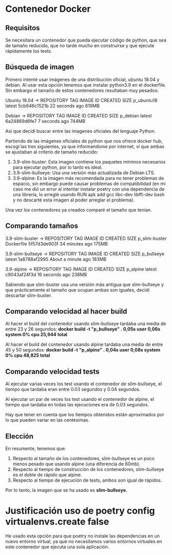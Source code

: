# Contenedor Docker

## Requisitos
Se necesitara un contenedor que pueda ejecutar código de python, que sea de tamaño reducido, que no tarde mucho en construirse y que ejecute rápidamente los tests.

## Búsqueda de imagen
Primero intenté usar imágenes de una distribución oficial, ubuntu 18.04 y debian. Al usar esta opción tenemos que instalar python3.9 en el dockerfile. Sin embargo el tamaño de estos contenedores resultaban muy pesados:

Ubuntu 18.04    ->     REPOSITORY   TAG       IMAGE ID       CREATED          SIZE
                       p_ubuntu18   latest    5cb646c1521b   22 seconds ago   619MB

Debian          ->     REPOSITORY   TAG       IMAGE ID       CREATED         SIZE
                       p_debian     latest    6a24869d6fe7   7 seconds ago   744MB

Asi que decidí buscar entre las imagenes oficiales del lenguaje Python.

Partiendo de las imágenes oficiales de python que nos ofrece docker hub, escogí las tres siguientes, ya que informandome por internet, ví que ambas se ajustaban al criterio de tamaño reducido:
1. 3.9-slim-buster: Esta imagen contiene los paquetes mínimos necesarios para ejecutar python, por lo tanto es ideal.
2. 3.9-slim-bullseye: Usa una versión más actualizada de Debian LTS.
3. 3.9-alpine: Es la imagen más recomendada para no tener problemas de espacio, sin embargo puede causar problemas de compatibilidad (en mi caso me dió un error al intentar instalar poetry con una dependencia de una librería, lo arreglé usando RUN apk add gcc libc-dev libffi-dev bash y no descarté esta imagen al poder arreglar el problema).

Una vez los contenedores ya creados comparé el tamaño que tenían.

## Comparando tamaños
3.9-slim-buster ->      REPOSITORY      TAG          IMAGE ID       CREATED             SIZE
                        p_slim-buster   Dockerfile   5f57d3de903f   34 minutes ago      175MB

3.9-slim-bullseye ->    REPOSITORY   TAG          IMAGE ID       CREATED              SIZE
                        p_bullseye   latest       1a8788af2995   About a minute ago   183MB

3.9-alpine      ->      REPOSITORY   TAG          IMAGE ID       CREATED          SIZE
                        p_alpine     latest       c9043af24f3d   16 seconds ago   238MB

Sabiendo que slim-buster usa una versión más antigua que slim-bullseye y que prácticamente el tamaño que ocupan ambas son iguales, decidí descartar slim-buster.

## Comparando velocidad al hacer build
Al hacer el build del contenedor usando slim-bullseye tardaba una media de entre 23 y 26 segundos:
**docker build -t "p_bullseye" .  0,05s user 0,06s system 0% cpu 25,944 total**

Al hacer el build del contenedor usando alpine tardaba una media de entre 45 y 50 segundos:
**docker build -t "p_alpine" .  0,04s user 0,08s system 0% cpu 48,825 total**

## Comparando velocidad tests
Al ejecutar varias veces los test usando el contenedor de slim-bullseye, el tiempo que tardaba eran entre 0.03 segundos y 0.04 segundos.

Al ejecutar un par de veces los test usando el contenedor de alpine, el tiempo que tardaba en todas las ejecuciones era de 0.03 segundos.

Hay que tener en cuenta que los tiempos obtenidos están aproximados por lo que pueden variar en las centésimas.

## Elección
En resumente, tenemos que:
1. Respecto al tamaño de los contenedores, slim-bullseye es un poco menos pesado que usando alpine (una diferencia de 60mb).
2. Respecto al tiempo de construcción de los contenedores, slim-bullseye es el doble de rápido que alpine.
3. Respecto al tiempo de ejecución de tests, ambos son igual de rápidos.

Por lo tanto, la imagen que se ha usado es **slim-bullseye.**


# Justificación uso de poetry config virtualenvs.create false
He usado esta opción para que poetry no instale las dependencias en un nuevo entorno virtual, ya que no necesitamos varios entornos virtuales en este contenedor que ejecuta una sola aplicación.